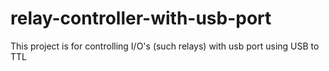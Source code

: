 # relay-controller-with-usb-port
This project is for controlling I/O's (such relays) with usb port using USB to TTL
